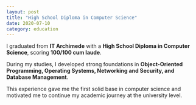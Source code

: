 ```yaml
---
layout: post
title: "High School Diploma in Computer Science"
date: 2020-07-10
category: education
---
```


I graduated from **IT Archimede** with a **High School Diploma in Computer Science**, scoring **100/100 cum laude**.  

During my studies, I developed strong foundations in **Object-Oriented Programming, Operating Systems, Networking and Security, and Database Management**.  

This experience gave me the first solid base in computer science and motivated me to continue my academic journey at the university level.
